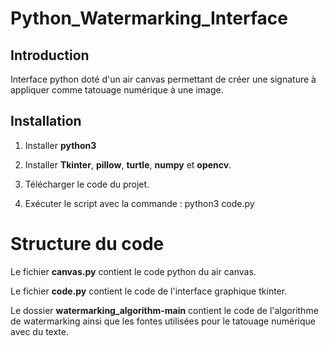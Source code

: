 # Python_Watermarking_Interface

## Introduction
Interface python doté d'un air canvas permettant de créer une signature à appliquer comme tatouage numérique à une image.

## Installation
1. Installer **python3**

2. Installer **Tkinter**, **pillow**, **turtle**, **numpy** et **opencv**.

3. Télécharger le code du projet.

4. Exécuter le script avec la commande :
        python3 code.py

# Structure du code

Le fichier **canvas.py** contient le code python du air canvas.

Le fichier **code.py** contient le code de l'interface graphique tkinter.

Le dossier **watermarking_algorithm-main** contient le code de l'algorithme de watermarking ainsi que les fontes utilisées pour le tatouage numérique avec du texte.
